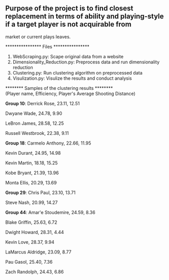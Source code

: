 ## Purpose of the project is to find closest replacement in terms of ability and playing-style if a target player is not acquirable from 
market or current plays leaves.

****************   Files    ****************
1. WebScraping.py: Scape original data from a website
2. Dimensionality_Reduction.py: Preprocess data and run dimensionality reduction
3. Clustering.py: Run clustering algorithm on preprocessed data
4. Visulization.py: Visulize the results and conduct analysis


********   Samples of the clustering results   ********   
(Player name, Efficiency, Player's Average Shooting Distance)

**Group 10**:
Derrick Rose, 23.11, 12.51

Dwyane Wade, 24.78, 9.90

LeBron James, 28.58, 12.25

Russell Westbrook, 22.38, 9.11


**Group 18**:
Carmelo Anthony, 22.66, 11.95

Kevin Durant, 24.95, 14.98

Kevin Martin, 18.18, 15.25

Kobe Bryant, 21.39, 13.96

Monta Ellis, 20.29, 13.69

**Group 29**:
Chris Paul, 23.10, 13.71

Steve Nash, 20.99, 14.27

**Group 44**:
Amar'e Stoudemire, 24.59, 8.36

Blake Griffin, 25.63, 6.72

Dwight Howard, 28.31, 4.44

Kevin Love, 28.37, 9.94

LaMarcus Aldridge, 23.09, 8.77

Pau Gasol, 25.40, 7.36

Zach Randolph, 24.43, 6.86
